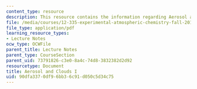 ```yaml
---
content_type: resource
description: This resource contains the information regarding Aerosol and Clouds I.
file: /media/courses/12-335-experimental-atmospheric-chemistry-fall-2014/90dfa3370df96bb36c91d050c5d34c75_MIT12_335F14_Lecture3_1.pdf
file_type: application/pdf
learning_resource_types:
- Lecture Notes
ocw_type: OCWFile
parent_title: Lecture Notes
parent_type: CourseSection
parent_uid: 73791826-c3e0-8a4c-74d8-3832382d2d92
resourcetype: Document
title: Aerosol and Clouds I
uid: 90dfa337-0df9-6bb3-6c91-d050c5d34c75
---
```

